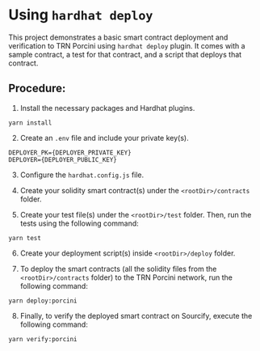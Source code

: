# Using `hardhat deploy`

This project demonstrates a basic smart contract deployment and verification to TRN Porcini using `hardhat deploy` plugin. It comes with a sample contract, a test for that contract, and a script that deploys that contract.

## Procedure:

1.  Install the necessary packages and Hardhat plugins.

```
yarn install
```

2.  Create an `.env` file and include your private key(s).

```
DEPLOYER_PK={DEPLOYER_PRIVATE_KEY}
DEPLOYER={DEPLOYER_PUBLIC_KEY}
```

3.  Configure the `hardhat.config.js` file.

4.  Create your solidity smart contract(s) under the `<rootDir>/contracts` folder.

5.  Create your test file(s) under the `<rootDir>/test` folder. Then, run the tests using the following command:

```
yarn test
```

6.  Create your deployment script(s) inside `<rootDir>/deploy` folder.

7.  To deploy the smart contracts (all the solidity files from the `<rootDir>/contracts` folder) to the TRN Porcini network, run the following command:

```
yarn deploy:porcini
```

8.  Finally, to verify the deployed smart contract on Sourcify, execute the following command:

```
yarn verify:porcini
```
